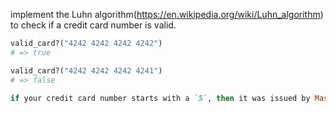 implement the Luhn algorithm(https://en.wikipedia.org/wiki/Luhn_algorithm) to check if a credit card number is valid.


```ruby
valid_card?("4242 4242 4242 4242")
# => true

valid_card?("4242 4242 4242 4241")
# => false

if your credit card number starts with a `5`, then it was issued by Mastercard, and if starts with a `4` then it was issued by Visa. Check inside your wallet!
